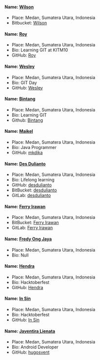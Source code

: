 #### Name: [Wilson](https://github.com/wilson-ng)
 - Place: Medan, Sumatera Utara, Indonesia
 - Bitbucket: [Wilson](https://github.com/wilson-ng)

#### Name: [Roy](https://github.com/roy)
 - Place: Medan, Sumatera Utara, Indonesia
 - Bio: Learning GIT at KITM10
 - GitHub: [Roy](https://github.com/roy)

 #### Name: [Wesley](https://github.com/willz-fortner)
 - Place: Medan, Sumatera Utara, Indonesia
 - Bio: GIT Day
 - GitHub: [Wesley](https://github.com/willz-fortner)

#### Name: [Bintang](https://github.com/bintangthunder)
 - Place: Medan, Sumatera Utara, Indonesia
 - Bio: Learning GIT
 - Github: [Bintang](https://github.com/bintangthunder)

#### Name: [Maikel](https://mkdika.com)
 - Place: Medan, Sumatera Utara, Indonesia
 - Bio: Java Programmer
 - GitHub: [mkdika](https://github.com/mkdika)

#### Name: [Des Dulianto](https://www.desdulianto.com)
 - Place: Medan, Sumatera Utara, Indonesia
 - Bio: Lifelong learning
 - GitHub: [desdulianto](https://github.com/desdulianto)
 - BitBucket: [desdulianto](https://bitbucket.org/desdulianto/)
 - GitLab: [desdulianto](https://gitlab.com/desdulianto)

#### Name: [Ferry Irawan](https://github.com/ferrwan)
 - Place: Medan, Sumatera Utara, Indonesia
 - BitBucket: [Ferry Irawan](https://bitbucket.org/ferrwan)
 - GitLab: [Ferry Irawan](https://gitlab.com/ferrwan)

#### Name: [Fredy Ong Jaya](https://github.com/FredyOngJaya)
 - Place: Medan, Sumatera Utara, Indonesia
 - Bio: Null

#### Name: [Hendra](https://github.com/Hendra-Huang)
 - Place: Medan, Sumatera Utara, Indonesia
 - Bio: Hacktoberfest
 - GitHub: [Hendra](https://github.com/Hendra-Huang)

#### Name: [In Sin](https://github.com/bagongkia)
 - Place: Medan, Sumatera Utara, Indonesia
 - Bio: Hacktoberfest
 - GitHub: [In Sin](https://github.com/bagongkia)
 
 #### Name: [Javentira Lienata](https://github.com/hugosvent)
 - Place: Medan, Sumatera Utara, Indonesia
 - Bio: Android Developer
 - GitHub: [hugosvent](https://github.com/hugosvent)
